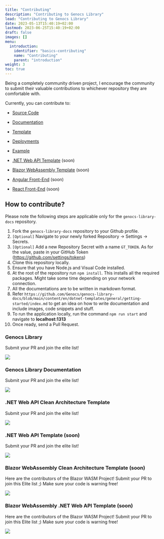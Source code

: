 ```yaml
---
title: "Contributing"
description: "Contributing to Genocs Library"
lead: "Contributing to Genocs Library"
date: 2023-05-13T15:40:19+02:00
lastmod: 2023-06-25T15:40:19+02:00
draft: false
images: []
menu:
  introduction:
    identifier: "basics-contributing"
    name: "Contributing"
    parent: "introduction"
weight: 3
toc: true
---
```


Being a completely community driven project, I encourage the community to submit their valuable contributions to whichever repository they are comfortable with.

Currently, you can contribute to:

- [Source Code](https://github.com/Genocs/genocs-library)
- [Documentation](https://github.com/Genocs/genocs-library-docs)
- [Template](https://github.com/Genocs/genocs-library-templates)
- [Deployments](https://github.com/Genocs/enterprise-containers)
- [Example](https://github.com/Genocs/genocs-basket)

- [.NET Web API Template](https://github.com/Genocs/dotnet-webapi-template) (soon)
- [Blazor WebAssembly Template](https://github.com/Genocs/blazor-template) (soon)
- [Angular Front-End](https://github.com/Genocs/angular-frontend-template) (soon)
- [React Front-End](https://github.com/Genocs/react-frontend-template) (soon)

## How to contribute?

Please note the following steps are applicable only for the `genocs-library-docs` repository.

1. Fork the `genocs-library-docs` repository to your Github profile.
2. `[Optional]` Navigate to your newly forked Repository -> Settings -> Secrets.
3. `[Optional]` Add a new Repository Secret with a name `GT_TOKEN`. As for the value, paste in your GitHub Token (https://github.com/settings/tokens)
4. Clone this repository locally.
5. Ensure that you have Node.js and Visual Code installed.
6. At the root of the repository run `npm install`. This installs all the required packages. Might take some time depending on your network connection.
7. All the documentations are to be written in markdown format.
8. Refer `https://github.com/Genocs/genocs-library-docs/blob/main/content/en/dotnet-templates/general/getting-started/index.md` to get an idea on how to write documentation and include images, code snippets and stuff.
9. To run the application locally, run the command `npm run start` and navigate to **localhost:1313**
10. Once ready, send a Pull Request.

### Genocs Library

Submit your PR and join the elite list!

<a href="https://github.com/Genocs/genocs-library/graphs/contributors">
  <img src="https://contrib.rocks/image?repo=Genocs/genocs-library" />
</a>

### Genocs Library Documentation

Submit your PR and join the elite list!

<a href="https://github.com/Genocs/genocs-library-docs/graphs/contributors">
  <img src="https://contrib.rocks/image?repo=Genocs/genocs-library-docs" />
</a>

### .NET Web API Clean Architecture Template

Submit your PR and join the elite list!

<a href="https://github.com/Genocs/genocs-library/graphs/contributors">
  <img src="https://contrib.rocks/image?repo=Genocs/genocs-library" />
</a>

### .NET Web API Template (soon)

Submit your PR and join the elite list!

<a href="https://github.com/Genocs/genocs-library/graphs/contributors">
  <img src="https://contrib.rocks/image?repo=Genocs/genocs-library" />
</a>

### Blazor WebAssembly Clean Architecture Template (soon)

Here are the contributors of the Blazor WASM Project! Submit your PR to join this Elite list ;) Make sure your code is warning free!

<a href="https://github.com/Genocs/genocs-library/graphs/contributors">
  <img src="https://contrib.rocks/image?repo=Genocs/genocs-library" />
</a>

### Blazor WebAssembly .NET Web API Template (soon)

Here are the contributors of the Blazor WASM Project! Submit your PR to join this Elite list ;) Make sure your code is warning free!

<a href="https://github.com/Genocs/genocs-library/graphs/contributors">
  <img src="https://contrib.rocks/image?repo=Genocs/genocs-library" />
</a>
